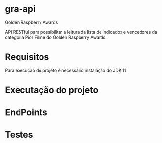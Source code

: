 # gra-api
Golden Raspberry Awards

API RESTful para possibilitar a leitura da lista de indicados e vencedores
da categoria Pior Filme do Golden Raspberry Awards.


# Requisitos
Para execução do projeto é necessário instalação do JDK 11

# Executação do projeto

# EndPoints

# Testes
